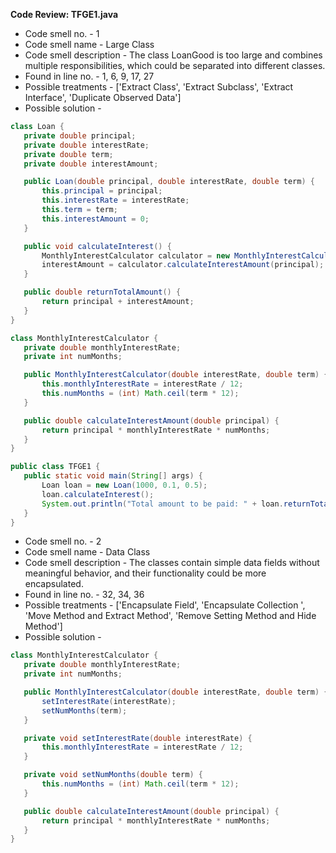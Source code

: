 **Code Review: TFGE1.java**
- Code smell no. - 1
- Code smell name - Large Class
- Code smell description - The class LoanGood is too large and combines multiple responsibilities, which could be separated into different classes.
- Found in line no. - 1, 6, 9, 17, 27
- Possible treatments - ['Extract Class', 'Extract Subclass', 'Extract Interface', 'Duplicate Observed Data']
- Possible solution - 
```java
class Loan {
   private double principal;
   private double interestRate;
   private double term;
   private double interestAmount;

   public Loan(double principal, double interestRate, double term) {
       this.principal = principal;
       this.interestRate = interestRate;
       this.term = term;
       this.interestAmount = 0;
   }

   public void calculateInterest() {
       MonthlyInterestCalculator calculator = new MonthlyInterestCalculator(interestRate, term);
       interestAmount = calculator.calculateInterestAmount(principal);
   }

   public double returnTotalAmount() {
       return principal + interestAmount;
   }
}

class MonthlyInterestCalculator {
   private double monthlyInterestRate;
   private int numMonths;

   public MonthlyInterestCalculator(double interestRate, double term) {
       this.monthlyInterestRate = interestRate / 12;
       this.numMonths = (int) Math.ceil(term * 12);
   }

   public double calculateInterestAmount(double principal) {
       return principal * monthlyInterestRate * numMonths;
   }
}

public class TFGE1 {
   public static void main(String[] args) {
       Loan loan = new Loan(1000, 0.1, 0.5);
       loan.calculateInterest();
       System.out.println("Total amount to be paid: " + loan.returnTotalAmount());
   }
}
```

- Code smell no. - 2
- Code smell name - Data Class
- Code smell description - The classes contain simple data fields without meaningful behavior, and their functionality could be more encapsulated.
- Found in line no. - 32, 34, 36
- Possible treatments - ['Encapsulate Field', 'Encapsulate Collection ', 'Move Method and Extract Method', 'Remove Setting Method and Hide Method']
- Possible solution - 
```java
class MonthlyInterestCalculator {
   private double monthlyInterestRate;
   private int numMonths;

   public MonthlyInterestCalculator(double interestRate, double term) {
       setInterestRate(interestRate);
       setNumMonths(term);
   }

   private void setInterestRate(double interestRate) {
       this.monthlyInterestRate = interestRate / 12;
   }

   private void setNumMonths(double term) {
       this.numMonths = (int) Math.ceil(term * 12);
   }

   public double calculateInterestAmount(double principal) {
       return principal * monthlyInterestRate * numMonths;
   }
}
```